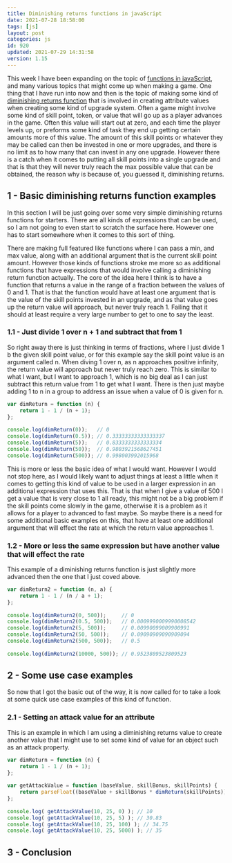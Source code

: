 ```yaml
---
title: Diminishing returns functions in javaScript
date: 2021-07-28 18:58:00
tags: [js]
layout: post
categories: js
id: 920
updated: 2021-07-29 14:31:58
version: 1.15
---
```


This week I have been expanding on the topic of [functions in javaScript](/2019/12/26/js-function/), and many various topics that might come up when making a game. One thing that I have run into now and then is the topic of making some kind of [diminishing returns function](https://stackoverflow.com/questions/2813621/how-do-you-create-a-formula-that-has-diminishing-returns) that is involved in creating attribute values when creating some kind of upgrade system. Often a game might involve some kind of skill point, token, or value that will go up as a player advances in the game. Often this value will start out at zero, and each time the player levels up, or preforms some kind of task they end up getting certain amounts more of this value. The amount of this skill points or whatever they may be called can then be invested in one or more upgrades, and there is no limit as to how many that can invest in any one upgrade. However there is a catch when it comes to putting all skill points into a single upgrade and that is that they will never truly reach the max possible value that can be obtained, the reason why is because of, you guessed it, diminishing returns.

<!-- more -->


## 1 - Basic diminishing returns function examples

In this section I will be just going over some very simple diminishing returns functions for starters. There are all kinds of expressions that can be used, so I am not going to even start to scratch the surface here. However one has to start somewhere when it comes to this sort of thing. 

There are making full featured like functions where I can pass a min, and max value, along with an additional argument that is the current skill point amount. However those kinds of functions stroke me more so as additional functions that have expressions that would involve calling a diminishing return function actually. The core of the idea here I think is to have a function that returns a value in the range of a fraction between the values of 0 and 1. That is that the function would have at least one argument that is the value of the skill points invested in an upgrade, and as that value goes up the return value will approach, but never truly reach 1. Failing that it should at least require a very large number to get to one to say the least.

### 1.1 - Just divide 1 over n + 1 and subtract that from 1

So right away there is just thinking in terms of fractions, where I just divide 1 b the given skill point value, or for this example say the skill point value is an argument called n. When diving 1 over n, as n approaches positive infinity, the return value will approach but never truly reach zero. This is similar to what I want, but I want to approach 1, which is no big deal as I can just subtract this return value from 1 to get what I want. There is then just maybe adding 1 to n in a group to address an issue when a value of 0 is given for n.

```js
var dimReturn = function (n) {
    return 1 - 1 / (n + 1);
};
 
console.log(dimReturn(0));   // 0
console.log(dimReturn(0.5)); // 0.33333333333333337
console.log(dimReturn(5));   // 0.8333333333333334
console.log(dimReturn(50));  // 0.9803921568627451
console.log(dimReturn(500)); // 0.998003992015968
```

This is more or less the basic idea of what I would want. However I would not stop here, as I would likely want to adjust things at least a little when it comes to getting this kind of value to be used in a larger expression in an additional expression that uses this. That is that when I give a value of 500 I get a value that is very close to 1 all ready, this might not be a big problem if the skill points come slowly in the game, otherwise it is a problem as it allows for a player to advanced to fast maybe. So maybe there is a need for some additional basic examples on this, that have at least one additional argument that will effect the rate at which the return value approaches 1.

### 1.2 - More or less the same expression but have another value that will effect the rate

This example of a diminishing returns function is just slightly more advanced then the one that I just coved above.

```js
var dimReturn2 = function (n, a) {
    return 1 - 1 / (n / a + 1);
};
 
console.log(dimReturn2(0, 500));     // 0
console.log(dimReturn2(0.5, 500));   // 0.0009990009990008542
console.log(dimReturn2(5, 500));     // 0.00990099009900991
console.log(dimReturn2(50, 500));    // 0.09090909090909094
console.log(dimReturn2(500, 500));   // 0.5
 
console.log(dimReturn2(10000, 500)); // 0.9523809523809523
```

## 2 - Some use case examples

So now that I got the basic out of the way, it is now called for to take a look at some quick use case examples of this kind of function.

### 2.1 - Setting an attack value for an attribute

This is an example in which I am using a diminishing returns value to create another value that I might use to set some kind of value for an object such as an attack property.

```js
var dimReturn = function (n) {
    return 1 - 1 / (n + 1);
};
 
var getAttackValue = function (baseValue, skillBonus, skillPoints) {
    return parseFloat((baseValue + skillBonus * dimReturn(skillPoints)).toFixed(2));
};
 
console.log( getAttackValue(10, 25, 0) ); // 10
console.log( getAttackValue(10, 25, 5) ); // 30.83
console.log( getAttackValue(10, 25, 100) ); // 34.75
console.log( getAttackValue(10, 25, 5000) ); // 35
```

## 3 - Conclusion

